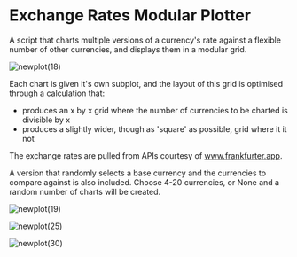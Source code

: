 # Exchange Rates Modular Plotter
A script that charts multiple versions of a currency's rate against a flexible number of other currencies, and displays them in a modular grid.

![newplot(18)](https://user-images.githubusercontent.com/69304112/136550107-021272c8-5885-417a-8d94-fa34e651cd24.png)

Each chart is given it's own subplot, and the layout of this grid is optimised through a calculation that:

- produces an x by x grid where the number of currencies to be charted is divisible by x
- produces a slightly wider, though as 'square' as possible, grid where it it not 

The exchange rates are pulled from APIs courtesy of www.frankfurter.app.

A version that randomly selects a base currency and the currencies to compare against is also included. Choose 4-20 currencies, or None and a random number of charts will be created.

![newplot(19)](https://user-images.githubusercontent.com/69304112/136550202-14994ab6-25ca-49bb-ad05-5def6902cd73.png)

![newplot(25)](https://user-images.githubusercontent.com/69304112/136550874-b348c805-52fa-4af5-b5a5-1b8fdcf05c46.png)

![newplot(30)](https://user-images.githubusercontent.com/69304112/136551318-4a34c028-d79e-444c-9366-c6f07d862451.png)
